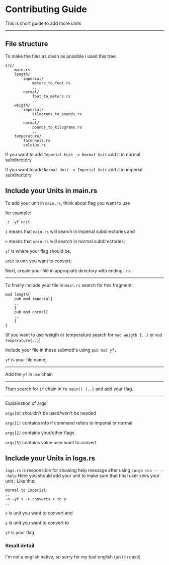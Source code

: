 # Contributing Guide

This is short guide to add more units

---

## File structure

To make the files as clean as possible i used this tree:

``` 
src/
    main.rs
    length/
        imperial/
            meters_to_foot.rs
            ..
        normal/
            foot_to_meters.rs
            ..
    weigth/
        imperial/
            kilograms_to_pounds.rs
            ..
        normal/
            pounds_to_kilograms.rs
            ..
    temperature/
        farenheit.rs
        celcius.rs
```

If you want to add `Imperial Unit -> Normal Unit` add it in normal subdirectory

If you want to add `Normal Unit -> Imperial Unit` add it in imperial subdirectory


## Include your Units in main.rs

To add your unit in `main.rs`, think about flag you want to use 

for example:

`-i -yf unit`

`i` means that `main.rs` will search in imperial subdirectories and

`n` means that `main.rs` will search in normal subdirectories;

`yf` is where your flag should be;

`unit` is unit you want to convert;

Next, create your file in appropiate directory with ending `.rs`

---

To finally include your file in `main.rs` search for this fragment:

```
mod length{
    pub mod imperial{
    ..
    }
    pub mod normal{
    ..
    }
}
```

(if you want to use weigth or temperature search for `mod weigth {..}` or `mod temperature{..}`)

Include your file in these submod's using `pub mod yf;`

`yf` is your file name;

---

Add the `yf` in `use` chain

---

Then search for `if` chain in `fn main() {..}` and add your flag.

---

Explaination of args

`args[0]` shouldn't be used/won't be needed

`args[1]` contains info if command refers to imperial or normal

`args[2]` contains your/other flags

`args[3]` contains value user want to convert

## Include your Units in logs.rs

`logs.rs` is responsible for showing help message after using `cargo run -- --help`
Here you should add your unit to make sure that final user sees your unit ;
Like this:

```
Normal to Imperial:
..
-n -yf x -> converts x to y
..
```
`x` is unit you want to convert and

`y` is unit you want to convert to

`yf` is your flag


### Small detail

I'm not a english native, so sorry for my bad english (just in case)
